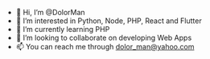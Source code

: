 - 👋 Hi, I’m @DolorMan
- 👀 I’m interested in Python, Node, PHP, React and Flutter
- 🌱 I’m currently learning PHP
- 💞️ I’m looking to collaborate on developing Web Apps
- 📫 You can reach me through dolor_man@yahoo.com

<!---
DolorMan/DolorMan is a ✨ special ✨ repository because its `README.md` (this file) appears on your GitHub profile.
You can click the Preview link to take a look at your changes.
--->
